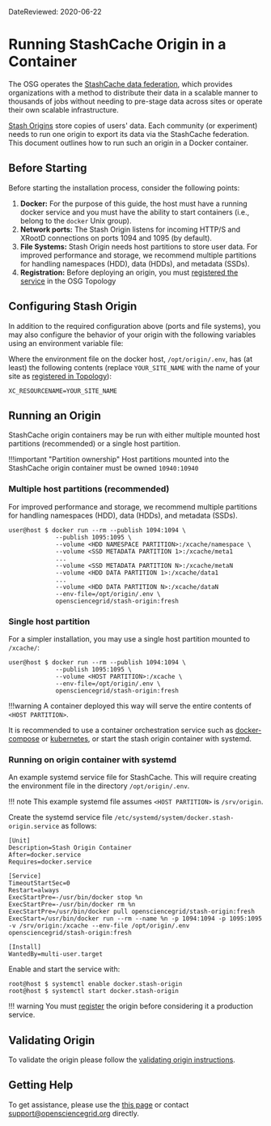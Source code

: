 DateReviewed: 2020-06-22

Running StashCache Origin in a Container
========================================

The OSG operates the [StashCache data federation](/data/stashcache/overview), which
provides organizations with a method to distribute their data in a scalable manner to thousands of jobs without needing
to pre-stage data across sites or operate their own scalable infrastructure.

[Stash Origins](/data/stashcache/install-origin) store copies of users' data.
Each community (or experiment) needs to run one origin to export its data via the StashCache federation.
This document outlines how to run such an origin in a Docker container.

Before Starting
---------------

Before starting the installation process, consider the following points:

1. **Docker:** For the purpose of this guide, the host must have a running docker service and you must have the ability
to start containers (i.e., belong to the `docker` Unix group).
1. **Network ports:** The Stash Origin listens for incoming HTTP/S and XRootD connections on ports 1094 and 1095 (by
default).
1. **File Systems:** Stash Origin needs host partitions to store user data.
   For improved performance and storage, we recommend multiple partitions for handling namespaces (HDD), data (HDDs),
   and metadata (SSDs).
1. **Registration:** Before deploying an origin, you must
   [registered the service](/data/stashcache/install-origin/#registering-the-origin) in the OSG Topology

Configuring Stash Origin
------------------------

In addition to the required configuration above (ports and file systems), you may also configure the behavior of your
origin with the following variables using an environment variable file:

Where the environment file on the docker host, `/opt/origin/.env`, has (at least) the following contents (replace
`YOUR_SITE_NAME` with the name of your site as
[registered in Topology](/data/stashcache/install-origin/#registering-the-origin)):

```file
XC_RESOURCENAME=YOUR_SITE_NAME
```

Running an Origin
-----------------

StashCache origin containers may be run with either multiple mounted host partitions (recommended) or a single host
partition.

!!!important "Partition ownership"
    Host partitions mounted into the StashCache origin container must be owned `10940:10940`

### Multiple host partitions (recommended) ###

For improved performance and storage, we recommend multiple partitions for handling namespaces (HDD), data (HDDs),
and metadata (SSDs).

```console
user@host $ docker run --rm --publish 1094:1094 \
             --publish 1095:1095 \
             --volume <HDD NAMESPACE PARTITION>:/xcache/namespace \
             --volume <SSD METADATA PARTITION 1>:/xcache/meta1
             ...
             --volume <SSD METADATA PARTITION N>:/xcache/metaN
             --volume <HDD DATA PARTITION 1>:/xcache/data1
             ...
             --volume <HDD DATA PARTITION N>:/xcache/dataN
             --env-file=/opt/origin/.env \
             opensciencegrid/stash-origin:fresh
```

### Single host partition ###

For a simpler installation, you may use a single host partition mounted to `/xcache/`:

```console
user@host $ docker run --rm --publish 1094:1094 \
             --publish 1095:1095 \
             --volume <HOST PARTITION>:/xcache \
             --env-file=/opt/origin/.env \
             opensciencegrid/stash-origin:fresh
```

!!!warning
    A container deployed this way will serve the entire contents of `<HOST PARTITION>`.

It is recommended to use a container orchestration service such as [docker-compose](https://docs.docker.com/compose/) or
[kubernetes](https://kubernetes.io/), or start the stash origin container with systemd.

### Running on origin container with systemd

An example systemd service file for StashCache.
This will require creating the environment file in the directory `/opt/origin/.env`.

!!! note
    This example systemd file assumes `<HOST PARTITION>` is `/srv/origin`.

Create the systemd service file `/etc/systemd/system/docker.stash-origin.service` as follows:

```file
[Unit]
Description=Stash Origin Container
After=docker.service
Requires=docker.service

[Service]
TimeoutStartSec=0
Restart=always
ExecStartPre=-/usr/bin/docker stop %n
ExecStartPre=-/usr/bin/docker rm %n
ExecStartPre=/usr/bin/docker pull opensciencegrid/stash-origin:fresh
ExecStart=/usr/bin/docker run --rm --name %n -p 1094:1094 -p 1095:1095 -v /srv/origin:/xcache --env-file /opt/origin/.env opensciencegrid/stash-origin:fresh

[Install] 
WantedBy=multi-user.target
```

Enable and start the service with:

```console
root@host $ systemctl enable docker.stash-origin
root@host $ systemctl start docker.stash-origin
```

!!! warning
    You must [register](/data/stashcache/install-origin/#registering-the-origin) the origin before considering it a
    production service.



Validating Origin
-----------------

To validate the origin please follow the
[validating origin instructions](/data/stashcache/install-origin/#verifying-the-origin-server).

Getting Help
------------

To get assistance, please use the [this page](/common/help) or contact <support@opensciencegrid.org> directly.
